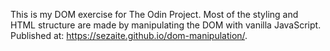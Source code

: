 This is my DOM exercise for The Odin Project. Most of the styling and HTML 
structure are made by manipulating the DOM with vanilla JavaScript. Published at: https://sezaite.github.io/dom-manipulation/.
